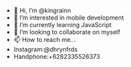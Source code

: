 - 👋 Hi, I’m @kingrainn
- 👀 I’m interested in mobile development
- 🌱 I’m currently learning JavaScript
- 💞️ I’m looking to collaborate on myself
- 📫 How to reach me...
- Instagram:@dhrynfrds
- Handphone:+6282335526373

<!---
kingrainn/kingrainn is a ✨ special ✨ repository because its `README.md` (this file) appears on your GitHub profile.
You can click the Preview link to take a look at your changes.
--->
